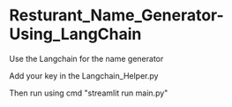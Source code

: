 # Resturant_Name_Generator-Using_LangChain


Use the Langchain for the name generator


Add your key in the Langchain_Helper.py


Then run using cmd "streamlit run main.py"
